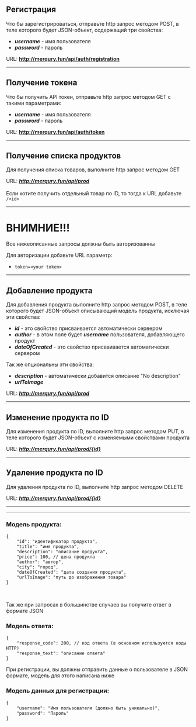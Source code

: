 <h2>Регистрация</h2>
<p>Что бы зарегистрироваться, отправьте http запрос методом POST, в теле которого будет JSON-объект, содержащий три свойства:</p>

* ***username*** - имя пользователя
* ***password*** - пароль

URL: **http://merqury.fun/api/auth/registration**
<hr>

<h2>Получение токена</h2>
<p>Что бы получить API токен, отправьте http запрос методом GET с такими параметрами:</p>

* ***username*** - имя пользователя
* ***password*** - пароль

URL: **http://merqury.fun/api/auth/token**
<hr>
<h2>Получение списка продуктов</h2>
<p>Для получения списка товаров, выполните http запрос методом GET</p>

URL: ***http://merqury.fun/api/prod***
<br><br>
Если хотите получить отдельный товар по ID, то тогда к URL добавьте `/<id>`
<hr>

<h1>ВНИМНИЕ!!!</h1>
<p>Все нижеописанные запросы должны быть авторизованны</p>
<p>Для авторизации добавьте URL параметр:</p>

* `token=<your token>`
<hr>

<h2>Добавление продукта</h2>
<p>Для добавления продукта выполните http запрос методом POST, в теле которого будет JSON-объект описывающий модель продукта, исключая эти свойства:</p>

* ***id*** - это свойство присваивается автоматически сервером
* ***author*** - в этом поле будет ***username*** пользователя, добавляющего продукт
* ***dateOfCreated*** - это свойство присваивается автоматически сервером

<p>Так же опциональны эти свойства:</p>

* ***description*** - автоматически добавится описание "No description"
* ***urlToImage***

URL: ***http://merqury.fun/api/prod***
<hr>

<h2>Изменение продукта по ID</h2>
<p>Для изменения продукта по ID, выполните http запрос методом PUT, в теле которого будет JSON-объект с изменяемыми свойствами продукта</p>

URL: ***http://merqury.fun/api/prod/{id}***
<hr>

<h2>Удаление продукта по ID</h2>
<p>Для удаления продукта по ID, выполните http запрос методом DELETE</p>

URL: ***http://merqury.fun/api/prod/{id}***

<hr>
<hr>
<h3>Модель продукта:</h3>

```
{
    "id": "идентификатор продукта",
    "title": "имя продукта",
    "description": "описание продукта",
    "price": 100, // цена продукта
    "author": "автор",
    "city": "город",
    "dateOfCreated": "дата создания продукта",
    "urlToImage": "путь до изображения товара"
}
```
<br>
<p>Так же при запросах в большинстве случаев вы получите ответ в формате JSON</p>
<h3>Модель ответа:</h3>

```
{
    "response_code": 200, // код ответа (в основном используются коды HTTP)
    "response_text": "описание ответа"
}
```
<p>При регистрации, вы должны отправить данные о пользователе в JSON формате, модель для этого написана ниже</p>
<h3>Модель данных для регистрации:</h3>

```
{
    "username": "Имя пользователя (должно быть уникально)",
    "password": "Пароль"
}
```